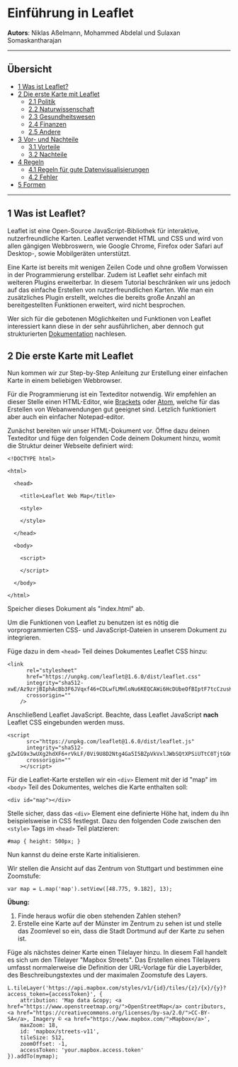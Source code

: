 # Einführung in Leaflet
**Autors**: Niklas Aßelmann, Mohammed Abdelal und Sulaxan Somaskantharajan

---

## Übersicht

- [1 Was ist Leaflet?](#1-Was-ist-Leaflet)
- [2 Die erste Karte mit Leaflet](#2-Die-erste-Karte-mit-Leaflet)
  * [2.1 Politik](#21-Politik)
  * [2.2 Naturwissenschaft](#22-Naturwissenschaft)
  * [2.3 Gesundheitswesen](#23-Gesundheitswesen)
  * [2.4 Finanzen](#24-Finanzen)
  * [2.5 Andere](#25-Andere)
- [3 Vor- und Nachteile](#3-Vor-und-Nachteile)
  * [3.1 Vorteile](#31-Vorteile)
  * [3.2 Nachteile](#32-Nachteile)
- [4 Regeln](#4-Regeln)
  * [4.1 Regeln für gute Datenvisualisierungen](#42-Regeln-für-gute-Datenvisualisierungen)
  * [4.2 Fehler](#42-Fehler)
- [5 Formen](#4-Formen)




---

## 1 Was ist Leaflet?

Leaflet ist eine Open-Source JavaScript-Bibliothek für interaktive, nutzerfreundliche Karten. Leaflet verwendet HTML und CSS und wird von allen gängigen Webbroswern, wie Google Chrome, Firefox oder Safari auf Desktop-, sowie Mobilgeräten unterstützt. 

Eine Karte ist bereits mit wenigen Zeilen Code und ohne großem Vorwissen in der Programmierung erstellbar. Zudem ist Leaflet sehr einfach mit weiteren Plugins erweiterbar. In diesem Tutorial beschränken wir uns jedoch auf das einfache Erstellen von nutzerfreundlichen Karten. Wie man ein zusätzliches Plugin erstellt, welches die bereits große Anzahl an bereitgestellten Funktionen erweitert, wird nicht besprochen.

Wer sich für die gebotenen Möglichkeiten und Funktionen von Leaflet interessiert kann diese in der sehr ausführlichen, aber dennoch gut strukturierten [Dokumentation](https://leafletjs.com/reference-1.6.0.html) nachlesen.

## 2 Die erste Karte mit Leaflet

Nun kommen wir zur Step-by-Step Anleitung zur Erstellung einer einfachen Karte in einem beliebigen Webbrowser.

Für die Programmierung ist ein Texteditor notwendig. Wir empfehlen an dieser Stelle einen HTML-Editor, wie [Brackets](http://brackets.io) oder [Atom](https://atom.io), welche für das Erstellen von Webanwendungen gut geeignet sind. Letzlich funktioniert aber auch ein einfacher Notepad-editor.

Zunächst bereiten wir unser HTML-Dokument vor. Öffne dazu deinen Texteditor und füge den folgenden Code deinem Dokument hinzu, womit die Struktur deiner Webseite definiert wird:
```
<!DOCTYPE html>

<html>

  <head>

    <title>Leaflet Web Map</title>

    <style>

    </style>

  </head>

  <body>

    <script>

    </script>

  </body>

</html>
```

Speicher dieses Dokument als "index.html" ab.

Um die Funktionen von Leaflet zu benutzen ist es nötig die vorprogrammierten CSS- und JavaScript-Dateien in unserem Dokument zu integrieren.

Füge dazu in dem ```<head>``` Teil deines Dokumentes Leaflet CSS hinzu:

```
<link
      rel="stylesheet"
      href="https://unpkg.com/leaflet@1.6.0/dist/leaflet.css"
      integrity="sha512-xwE/Az9zrjBIphAcBb3F6JVqxf46+CDLwfLMHloNu6KEQCAWi6HcDUbeOfBIptF7tcCzusKFjFw2yuvEpDL9wQ=="
      crossorigin=""
    />
```

Anschließend Leaflet JavaScript. Beachte, dass Leaflet JavaScript **nach** Leaflet CSS eingebunden werden muss.

```
<script
      src="https://unpkg.com/leaflet@1.6.0/dist/leaflet.js"
      integrity="sha512-gZwIG9x3wUXg2hdXF6+rVkLF/0Vi9U8D2Ntg4Ga5I5BZpVkVxlJWbSQtXPSiUTtC0TjtGOmxa1AJPuV0CPthew=="
      crossorigin=""
    ></script>
```

Für die Leaflet-Karte erstellen wir ein ```<div>``` Element mit der id "map" im ```<body>``` Teil des Dokumentes, welches die Karte enthalten soll:

```
<div id="map"></div>
```

Stelle sicher, dass das ```<div>``` Element eine definierte Höhe hat, indem du ihn beispielsweise in CSS festlegst. Dazu den folgenden Code zwischen den ```<style>``` Tags im ```<head>``` Teil platzieren:

```
#map { height: 500px; }
```

Nun kannst du deine erste Karte initialisieren.

Wir stellen die Ansicht auf das Zentrum von Stuttgart und bestimmen eine Zoomstufe:

```
var map = L.map('map').setView([48.775, 9.182], 13);
```

**Übung:**
1) Finde heraus wofür die oben stehenden Zahlen stehen?
2) Erstelle eine Karte auf der Münster im Zentrum zu sehen ist und stelle das Zoomlevel so ein, dass die Stadt Dortmund auf der Karte zu sehen ist.

Füge als nächstes deiner Karte einen Tilelayer hinzu. In diesem Fall handelt es sich um den Tilelayer "Mapbox Streets". Das Erstellen eines Tilelayers umfasst normalerweise die Definition der URL-Vorlage für die Layerbilder, des Beschreibungstextes und der maximalen Zoomstufe des Layers.

```
L.tileLayer('https://api.mapbox.com/styles/v1/{id}/tiles/{z}/{x}/{y}?access_token={accessToken}', {
    attribution: 'Map data &copy; <a href="https://www.openstreetmap.org/">OpenStreetMap</a> contributors, <a href="https://creativecommons.org/licenses/by-sa/2.0/">CC-BY-SA</a>, Imagery © <a href="https://www.mapbox.com/">Mapbox</a>',
    maxZoom: 18,
    id: 'mapbox/streets-v11',
    tileSize: 512,
    zoomOffset: -1,
    accessToken: 'your.mapbox.access.token'
}).addTo(mymap);
```
